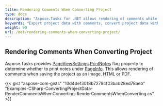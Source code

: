 ```yaml
---
title: Rendering Comments When Converting Project
type: docs
description: "Aspose.Tasks for .NET allows rendering of comments while converting project data to other formats."
keywords: "Export project data with comments, convert project data with comments, render comments when exporting project, Aspose.Tasks, C#"
weight: 90
url: /net/rendering-comments-when-converting-project/
---
```



## **Rendering Comments When Converting Project**
Aspose.Tasks provides [PageViewSettings](https://apireference.aspose.com/net/tasks/aspose.tasks.visualization/pageinfo/properties/pageviewsettings).[PrintNotes](https://apireference.aspose.com/net/tasks/aspose.tasks.visualization/pageviewsettings/properties/printnotes) flag property to determine whether to print notes under [PageInfo](https://apireference.aspose.com/net/tasks/aspose.tasks.visualization/pageinfo). This allows rendering of comments when saving the project as an image, HTML or PDF.

{{< gist "aspose-com-gists" "10d4de13018b7279cf03bab28ed78aeb" "Examples-CSharp-ConvertingProjectData-RenderCommentsWhenConverting-RenderCommentsWhenConverting.cs" >}}
